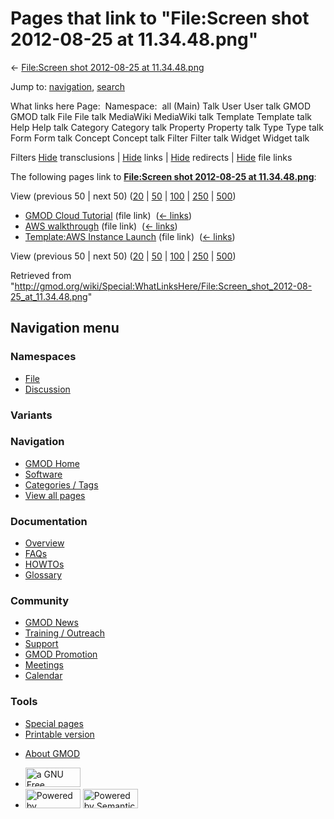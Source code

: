 <div id="mw-page-base" class="noprint">

</div>

<div id="mw-head-base" class="noprint">

</div>

<div id="content" class="mw-body" role="main">

<span id="top"></span>

<div id="mw-js-message" style="display:none;">

</div>



# <span dir="auto">Pages that link to "File:Screen shot 2012-08-25 at 11.34.48.png"</span>

<div id="bodyContent">

<div id="contentSub">

← [File:Screen shot 2012-08-25 at
11.34.48.png](/wiki/File:Screen_shot_2012-08-25_at_11.34.48.png "File:Screen shot 2012-08-25 at 11.34.48.png")

</div>

<div id="jump-to-nav" class="mw-jump">

Jump to: [navigation](#mw-navigation), [search](#p-search)

</div>

<div id="mw-content-text">

What links here Page:  Namespace:  all (Main) Talk User User talk GMOD
GMOD talk File File talk MediaWiki MediaWiki talk Template Template talk
Help Help talk Category Category talk Property Property talk Type Type
talk Form Form talk Concept Concept talk Filter Filter talk Widget
Widget talk

Filters
[Hide](/mediawiki/index.php?title=Special:WhatLinksHere/File:Screen_shot_2012-08-25_at_11.34.48.png&hidetrans=1 "Special:WhatLinksHere/File:Screen shot 2012-08-25 at 11.34.48.png")
transclusions \|
[Hide](/mediawiki/index.php?title=Special:WhatLinksHere/File:Screen_shot_2012-08-25_at_11.34.48.png&hidelinks=1 "Special:WhatLinksHere/File:Screen shot 2012-08-25 at 11.34.48.png")
links \|
[Hide](/mediawiki/index.php?title=Special:WhatLinksHere/File:Screen_shot_2012-08-25_at_11.34.48.png&hideredirs=1 "Special:WhatLinksHere/File:Screen shot 2012-08-25 at 11.34.48.png")
redirects \|
[Hide](/mediawiki/index.php?title=Special:WhatLinksHere/File:Screen_shot_2012-08-25_at_11.34.48.png&hideimages=1 "Special:WhatLinksHere/File:Screen shot 2012-08-25 at 11.34.48.png")
file links

The following pages link to **[File:Screen shot 2012-08-25 at
11.34.48.png](/wiki/File:Screen_shot_2012-08-25_at_11.34.48.png "File:Screen shot 2012-08-25 at 11.34.48.png")**:

View (previous 50 \| next 50)
([20](/mediawiki/index.php?title=Special:WhatLinksHere/File:Screen_shot_2012-08-25_at_11.34.48.png&limit=20 "Special:WhatLinksHere/File:Screen shot 2012-08-25 at 11.34.48.png")
\|
[50](/mediawiki/index.php?title=Special:WhatLinksHere/File:Screen_shot_2012-08-25_at_11.34.48.png&limit=50 "Special:WhatLinksHere/File:Screen shot 2012-08-25 at 11.34.48.png")
\|
[100](/mediawiki/index.php?title=Special:WhatLinksHere/File:Screen_shot_2012-08-25_at_11.34.48.png&limit=100 "Special:WhatLinksHere/File:Screen shot 2012-08-25 at 11.34.48.png")
\|
[250](/mediawiki/index.php?title=Special:WhatLinksHere/File:Screen_shot_2012-08-25_at_11.34.48.png&limit=250 "Special:WhatLinksHere/File:Screen shot 2012-08-25 at 11.34.48.png")
\|
[500](/mediawiki/index.php?title=Special:WhatLinksHere/File:Screen_shot_2012-08-25_at_11.34.48.png&limit=500 "Special:WhatLinksHere/File:Screen shot 2012-08-25 at 11.34.48.png"))

- [GMOD Cloud Tutorial](/wiki/GMOD_Cloud_Tutorial "GMOD Cloud Tutorial")
  (file link) ‎ <span class="mw-whatlinkshere-tools">([←
  links](/mediawiki/index.php?title=Special:WhatLinksHere&target=GMOD+Cloud+Tutorial "Special:WhatLinksHere"))</span>
- [AWS walkthrough](/wiki/AWS_walkthrough "AWS walkthrough") (file link)
  ‎ <span class="mw-whatlinkshere-tools">([←
  links](/mediawiki/index.php?title=Special:WhatLinksHere&target=AWS+walkthrough "Special:WhatLinksHere"))</span>
- [Template:AWS Instance
  Launch](/wiki/Template:AWS_Instance_Launch "Template:AWS Instance Launch")
  (file link) ‎ <span class="mw-whatlinkshere-tools">([←
  links](/mediawiki/index.php?title=Special:WhatLinksHere&target=Template%3AAWS+Instance+Launch "Special:WhatLinksHere"))</span>

View (previous 50 \| next 50)
([20](/mediawiki/index.php?title=Special:WhatLinksHere/File:Screen_shot_2012-08-25_at_11.34.48.png&limit=20 "Special:WhatLinksHere/File:Screen shot 2012-08-25 at 11.34.48.png")
\|
[50](/mediawiki/index.php?title=Special:WhatLinksHere/File:Screen_shot_2012-08-25_at_11.34.48.png&limit=50 "Special:WhatLinksHere/File:Screen shot 2012-08-25 at 11.34.48.png")
\|
[100](/mediawiki/index.php?title=Special:WhatLinksHere/File:Screen_shot_2012-08-25_at_11.34.48.png&limit=100 "Special:WhatLinksHere/File:Screen shot 2012-08-25 at 11.34.48.png")
\|
[250](/mediawiki/index.php?title=Special:WhatLinksHere/File:Screen_shot_2012-08-25_at_11.34.48.png&limit=250 "Special:WhatLinksHere/File:Screen shot 2012-08-25 at 11.34.48.png")
\|
[500](/mediawiki/index.php?title=Special:WhatLinksHere/File:Screen_shot_2012-08-25_at_11.34.48.png&limit=500 "Special:WhatLinksHere/File:Screen shot 2012-08-25 at 11.34.48.png"))

</div>

<div class="printfooter">

Retrieved from
"<http://gmod.org/wiki/Special:WhatLinksHere/File:Screen_shot_2012-08-25_at_11.34.48.png>"

</div>

<div id="catlinks" class="catlinks catlinks-allhidden">

</div>

<div class="visualClear">

</div>

</div>

</div>

<div id="mw-navigation">

## Navigation menu

<div id="mw-head">



<div id="left-navigation">

<div id="p-namespaces" class="vectorTabs" role="navigation"
aria-labelledby="p-namespaces-label">

### Namespaces

- <span id="ca-nstab-image"><a href="/wiki/File:Screen_shot_2012-08-25_at_11.34.48.png"
  accesskey="c" title="View the file page [c]">File</a></span>
- <span id="ca-talk"><a
  href="/mediawiki/index.php?title=File_talk:Screen_shot_2012-08-25_at_11.34.48.png&amp;action=edit&amp;redlink=1"
  accesskey="t"
  title="Discussion about the content page [t]">Discussion</a></span>

</div>

<div id="p-variants" class="vectorMenu emptyPortlet" role="navigation"
aria-labelledby="p-variants-label">

### 

### Variants[](#)

<div class="menu">

</div>

</div>

</div>

<div id="right-navigation">





</div>



</div>

</div>

</div>

<div id="mw-panel">

<div id="p-logo" role="banner">

<a href="/wiki/Main_Page"
style="background-image: url(http://gmod.org/images/GMOD-cogs.png);"
title="Visit the main page"></a>

</div>

<div id="p-Navigation" class="portal" role="navigation"
aria-labelledby="p-Navigation-label">

### Navigation

<div class="body">

- <span id="n-GMOD-Home">[GMOD Home](/wiki/Main_Page)</span>
- <span id="n-Software">[Software](/wiki/GMOD_Components)</span>
- <span id="n-Categories-.2F-Tags">[Categories /
  Tags](/wiki/Categories)</span>
- <span id="n-View-all-pages">[View all
  pages](/wiki/Special:AllPages)</span>

</div>

</div>

<div id="p-Documentation" class="portal" role="navigation"
aria-labelledby="p-Documentation-label">

### Documentation

<div class="body">

- <span id="n-Overview">[Overview](/wiki/Overview)</span>
- <span id="n-FAQs">[FAQs](/wiki/Category:FAQ)</span>
- <span id="n-HOWTOs">[HOWTOs](/wiki/Category:HOWTO)</span>
- <span id="n-Glossary">[Glossary](/wiki/Glossary)</span>

</div>

</div>

<div id="p-Community" class="portal" role="navigation"
aria-labelledby="p-Community-label">

### Community

<div class="body">

- <span id="n-GMOD-News">[GMOD News](/wiki/GMOD_News)</span>
- <span id="n-Training-.2F-Outreach">[Training /
  Outreach](/wiki/Training_and_Outreach)</span>
- <span id="n-Support">[Support](/wiki/Support)</span>
- <span id="n-GMOD-Promotion">[GMOD
  Promotion](/wiki/GMOD_Promotion)</span>
- <span id="n-Meetings">[Meetings](/wiki/Meetings)</span>
- <span id="n-Calendar">[Calendar](/wiki/Calendar)</span>

</div>

</div>

<div id="p-tb" class="portal" role="navigation"
aria-labelledby="p-tb-label">

### Tools

<div class="body">

- <span id="t-specialpages"><a href="/wiki/Special:SpecialPages" accesskey="q"
  title="A list of all special pages [q]">Special pages</a></span>
- <span id="t-print"><a
  href="/mediawiki/index.php?title=Special:WhatLinksHere/File:Screen_shot_2012-08-25_at_11.34.48.png&amp;printable=yes"
  rel="alternate" accesskey="p"
  title="Printable version of this page [p]">Printable version</a></span>

</div>

</div>

</div>

</div>

<div id="footer" role="contentinfo">

- <span id="footer-places-about">[About
  GMOD](/wiki/GMOD:About "GMOD:About")</span>

<!-- -->

- <span id="footer-copyrightico">[<img src="http://www.gnu.org/graphics/gfdl-logo-small.png" width="88"
  height="31" alt="a GNU Free Documentation License" />](http://www.gnu.org/licenses/fdl-1.3.html)</span>
- <span id="footer-poweredbyico">[<img src="/mediawiki/skins/common/images/poweredby_mediawiki_88x31.png"
  width="88" height="31" alt="Powered by MediaWiki" />](//www.mediawiki.org/)
  [<img
  src="/mediawiki/extensions/SemanticMediaWiki/includes/../resources/images/smw_button.png"
  width="88" height="31" alt="Powered by Semantic MediaWiki" />](https://www.semantic-mediawiki.org/wiki/Semantic_MediaWiki)</span>

<div style="clear:both">

</div>

</div>
